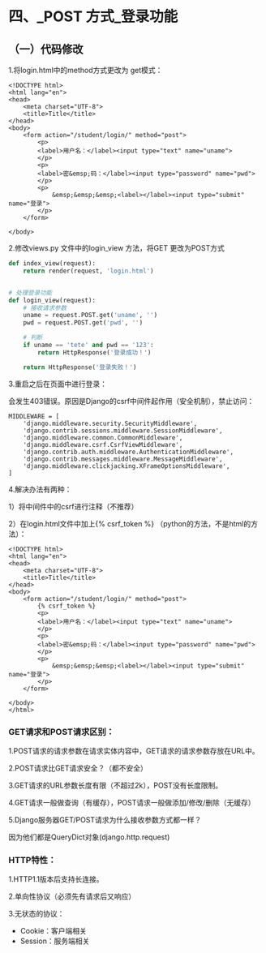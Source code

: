 # 四、_POST 方式_登录功能
## （一）代码修改
1.将login.html中的method方式更改为 get模式：
```
<!DOCTYPE html>
<html lang="en">
<head>
    <meta charset="UTF-8">
    <title>Title</title>
</head>
<body>
    <form action="/student/login/" method="post">
        <p>
        <label>用户名：</label><input type="text" name="uname">
        </p>
        <p>
        <label>密&emsp;码：</label><input type="password" name="pwd">
        </p>
        <p>
            &emsp;&emsp;&emsp;<label></label><input type="submit" name="登录">
        </p>
    </form>

</body>
```

2.修改views.py 文件中的login_view 方法，将GET 更改为POST方式
```python
def index_view(request):
    return render(request, 'login.html')


# 处理登录功能
def login_view(request):
    # 接收请求参数
    uname = request.POST.get('uname', '')
    pwd = request.POST.get('pwd', '')

    # 判断
    if uname == 'tete' and pwd == '123':
        return HttpResponse('登录成功！')

    return HttpResponse('登录失败！')

```
3.重启之后在页面中进行登录：

会发生403错误。原因是Django的csrf中间件起作用（安全机制），禁止访问：
```
MIDDLEWARE = [
    'django.middleware.security.SecurityMiddleware',
    'django.contrib.sessions.middleware.SessionMiddleware',
    'django.middleware.common.CommonMiddleware',
    'django.middleware.csrf.CsrfViewMiddleware',
    'django.contrib.auth.middleware.AuthenticationMiddleware',
    'django.contrib.messages.middleware.MessageMiddleware',
    'django.middleware.clickjacking.XFrameOptionsMiddleware',
]
```

4.解决办法有两种：

1）将中间件中的csrf进行注释（不推荐）

2）在login.html文件中加上{% csrf_token %}
（python的方法，不是html的方法）：
```
<!DOCTYPE html>
<html lang="en">
<head>
    <meta charset="UTF-8">
    <title>Title</title>
</head>
<body>
    <form action="/student/login/" method="post">
        {% csrf_token %}
        <p>
        <label>用户名：</label><input type="text" name="uname">
        </p>
        <p>
        <label>密&emsp;码：</label><input type="password" name="pwd">
        </p>
        <p>
            &emsp;&emsp;&emsp;<label></label><input type="submit" name="登录">
        </p>
    </form>

</body>
</html>
```

### GET请求和POST请求区别：

1.POST请求的请求参数在请求实体内容中，GET请求的请求参数存放在URL中。

2.POST请求比GET请求安全？（都不安全）

3.GET请求的URL参数长度有限（不超过2k），POST没有长度限制。

4.GET请求一般做查询（有缓存），POST请求一般做添加/修改/删除（无缓存）

5.Django服务器GET/POST请求为什么接收参数方式都一样？

因为他们都是QueryDict对象(django.http.request)

### HTTP特性：
1.HTTP1.1版本后支持长连接。

2.单向性协议（必须先有请求后又响应）

3.无状态的协议：
- Cookie：客户端相关
- Session：服务端相关
